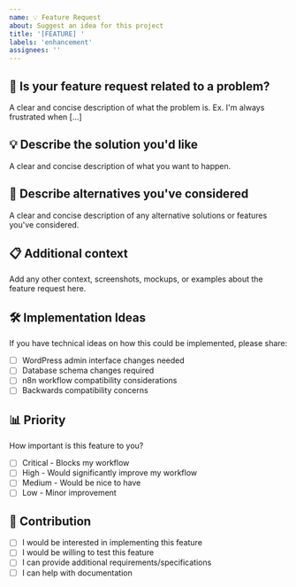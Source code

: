 ```yaml
---
name: 💡 Feature Request
about: Suggest an idea for this project
title: '[FEATURE] '
labels: 'enhancement'
assignees: ''
---
```


## 🎯 Is your feature request related to a problem?
A clear and concise description of what the problem is. Ex. I'm always frustrated when [...]

## 💡 Describe the solution you'd like
A clear and concise description of what you want to happen.

## 🔄 Describe alternatives you've considered
A clear and concise description of any alternative solutions or features you've considered.

## 📋 Additional context
Add any other context, screenshots, mockups, or examples about the feature request here.

## 🛠️ Implementation Ideas
If you have technical ideas on how this could be implemented, please share:

- [ ] WordPress admin interface changes needed
- [ ] Database schema changes required
- [ ] n8n workflow compatibility considerations
- [ ] Backwards compatibility concerns

## 📊 Priority
How important is this feature to you?
- [ ] Critical - Blocks my workflow
- [ ] High - Would significantly improve my workflow  
- [ ] Medium - Would be nice to have
- [ ] Low - Minor improvement

## 🤝 Contribution
- [ ] I would be interested in implementing this feature
- [ ] I would be willing to test this feature
- [ ] I can provide additional requirements/specifications
- [ ] I can help with documentation